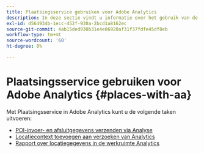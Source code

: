 ```yaml
---
title: Plaatsingsservice gebruiken voor Adobe Analytics
description: In deze sectie vindt u informatie over het gebruik van de Places Service bij Adobe Analytics.
exl-id: d564934b-1ecc-452f-930a-2bcd1a8162ec
source-git-commit: 4ab15ded930b31e4e06920af31f37fdfe45df8eb
workflow-type: tm+mt
source-wordcount: '60'
ht-degree: 0%

---
```


# Plaatsingsservice gebruiken voor Adobe Analytics {#places-with-aa}

Met Plaatsingsservice in Adobe Analytics kunt u de volgende taken uitvoeren:

* [POI-invoer- en afsluitgegevens verzenden via Analyse](/help/use-places-with-other-solutions/places-adobe-analytics/use-places-adobe-analytics.md)
* [Locatiecontext toevoegen aan verzoeken van Analytics](/help/use-places-with-other-solutions/places-adobe-analytics/run-reports-aa-places-data.md)
* [Rapport over locatiegegevens in de werkruimte Analytics](/help/use-places-with-other-solutions/places-adobe-analytics/run-reports-aa-places-data.md)
